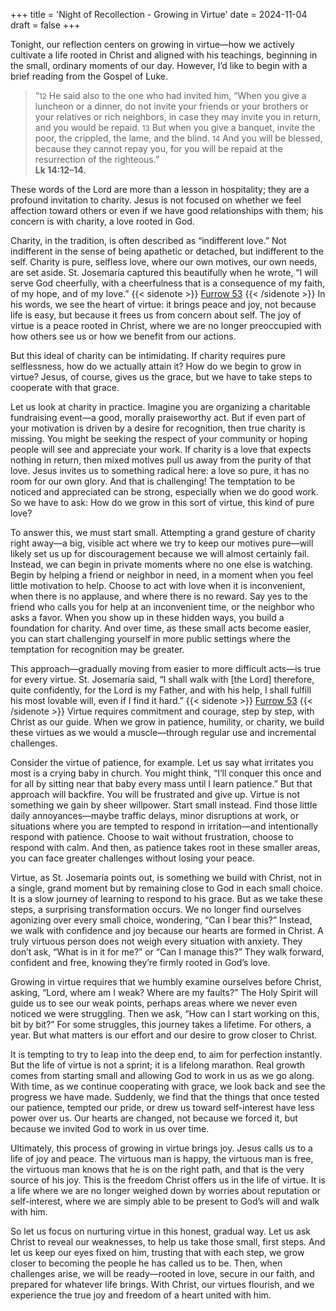 +++
title = 'Night of Recollection - Growing in Virtue'
date = 2024-11-04
draft = false
+++

Tonight, our reflection centers on growing in virtue—how we actively cultivate a life rooted in Christ and aligned with his teachings, beginning in the small, ordinary moments of our day. However, I’d like to begin with a brief reading from the Gospel of Luke.


>“<small>12</small> He said also to the one who had invited him, “When you give a luncheon or a dinner, do not invite your friends or your brothers or your relatives or rich neighbors, in case they may invite you in return, and you would be repaid. <small>13</small> But when you give a banquet, invite the poor, the crippled, the lame, and the blind. <small>14</small> And you will be blessed, because they cannot repay you, for you will be repaid at the resurrection of the righteous.”<br>
>**Lk 14:12–14.**


These words of the Lord are more than a lesson in hospitality; they are a profound invitation to charity. Jesus is not focused on whether we feel affection toward others or even if we have good relationships with them; his concern is with charity, a love rooted in God.


Charity, in the tradition, is often described as “indifferent love.” Not indifferent in the sense of being apathetic or detached, but indifferent to the self. Charity is pure, selfless love, where our own motives, our own needs, are set aside. St. Josemaría captured this beautifully when he wrote, “I will serve God cheerfully, with a cheerfulness that is a consequence of my faith, of my hope, and of my love.” {{< sidenote >}} [Furrow 53](https://escriva.org/en/surco/53/) {{< /sidenote >}} In his words, we see the heart of virtue: it brings peace and joy, not because life is easy, but because it frees us from concern about self. The joy of virtue is a peace rooted in Christ, where we are no longer preoccupied with how others see us or how we benefit from our actions.


But this ideal of charity can be intimidating. If charity requires pure selflessness, how do we actually attain it? How do we begin to grow in virtue? Jesus, of course, gives us the grace, but we have to take steps to cooperate with that grace.


Let us look at charity in practice. Imagine you are organizing a charitable fundraising event—a good, morally praiseworthy act. But if even part of your motivation is driven by a desire for recognition, then true charity is missing. You might be seeking the respect of your community or hoping people will see and appreciate your work. If charity is a love that expects nothing in return, then mixed motives pull us away from the purity of that love. Jesus invites us to something radical here: a love so pure, it has no room for our own glory. And that is challenging! The temptation to be noticed and appreciated can be strong, especially when we do good work. So we have to ask: How do we grow in this sort of virtue, this kind of pure love?


To answer this, we must start small. Attempting a grand gesture of charity right away—a big, visible act where we try to keep our motives pure—will likely set us up for discouragement because we will almost certainly fail. Instead, we can begin in private moments where no one else is watching. Begin by helping a friend or neighbor in need, in a moment when you feel little motivation to help. Choose to act with love when it is inconvenient, when there is no applause, and where there is no reward. Say yes to the friend who calls you for help at an inconvenient time, or the neighbor who asks a favor. When you show up in these hidden ways, you build a foundation for charity. And over time, as these small acts become easier, you can start challenging yourself in more public settings where the temptation for recognition may be greater.


This approach—gradually moving from easier to more difficult acts—is true for every virtue. St. Josemaría said, “I shall walk with [the Lord] therefore, quite confidently, for the Lord is my Father, and with his help, I shall fulfill his most lovable will, even if I find it hard.” {{< sidenote >}} [Furrow 53](https://escriva.org/en/surco/53/) {{< /sidenote >}} Virtue requires commitment and courage, step by step, with Christ as our guide. When we grow in patience, humility, or charity, we build these virtues as we would a muscle—through regular use and incremental challenges.


Consider the virtue of patience, for example. Let us say what irritates you most is a crying baby in church. You might think, “I’ll conquer this once and for all by sitting near that baby every mass until I learn patience.” But that approach will backfire. You will be frustrated and give up. Virtue is not something we gain by sheer willpower. Start small instead. Find those little daily annoyances—maybe traffic delays, minor disruptions at work, or situations where you are tempted to respond in irritation—and intentionally respond with patience. Choose to wait without frustration, choose to respond with calm. And then, as patience takes root in these smaller areas, you can face greater challenges without losing your peace.


Virtue, as St. Josemaría points out, is something we build with Christ, not in a single, grand moment but by remaining close to God in each small choice. It is a slow journey of learning to respond to his grace. But as we take these steps, a surprising transformation occurs. We no longer find ourselves agonizing over every small choice, wondering, “Can I bear this?” Instead, we walk with confidence and joy because our hearts are formed in Christ. A truly virtuous person does not weigh every situation with anxiety. They don’t ask, “What is in it for me?” or “Can I manage this?” They walk forward, confident and free, knowing they’re firmly rooted in God’s love.


Growing in virtue requires that we humbly examine ourselves before Christ, asking, “Lord, where am I weak? Where are my faults?” The Holy Spirit will guide us to see our weak points, perhaps areas where we never even noticed we were struggling. Then we ask, “How can I start working on this, bit by bit?” For some struggles, this journey takes a lifetime. For others, a year. But what matters is our effort and our desire to grow closer to Christ.


It is tempting to try to leap into the deep end, to aim for perfection instantly. But the life of virtue is not a sprint; it is a lifelong marathon. Real growth comes from starting small and allowing God to work in us as we go along. With time, as we continue cooperating with grace, we look back and see the progress we have made. Suddenly, we find that the things that once tested our patience, tempted our pride, or drew us toward self-interest have less power over us. Our hearts are changed, not because we forced it, but because we invited God to work in us over time.


Ultimately, this process of growing in virtue brings joy. Jesus calls us to a life of joy and peace. The virtuous man is happy, the virtuous man is free, the virtuous man knows that he is on the right path, and that is the very source of his joy. This is the freedom Christ offers us in the life of virtue. It is a life where we are no longer weighed down by worries about reputation or self-interest, where we are simply able to be present to God’s will and walk with him.


So let us focus on nurturing virtue in this honest, gradual way. Let us ask Christ to reveal our weaknesses, to help us take those small, first steps. And let us keep our eyes fixed on him, trusting that with each step, we grow closer to becoming the people he has called us to be. Then, when challenges arise, we will be ready—rooted in love, secure in our faith, and prepared for whatever life brings. With Christ, our virtues flourish, and we experience the true joy and freedom of a heart united with him.